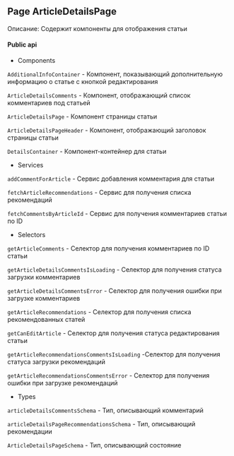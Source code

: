 ## Page ArticleDetailsPage

Описание:
Содержит компоненты для отображения статьи

#### Public api

- Components

`AdditionalInfoContainer` - Компонент, показывающий дополнительную информацию о статье с кнопкой редактирования

`ArticleDetailsComments` - Компонент, отображающий список комментариев под статьей

`ArticleDetailsPage` - Компонент страницы статьи

`ArticleDetailsPageHeader` - Компонент, отображающий заголовок страницы статьи

`DetailsContainer` - Компонент-контейнер для статьи

- Services

`addCommentForArticle` - Сервис добавления комментария для статьи

`fetchArticleRecommendations` - Сервис для получения списка рекомендаций

`fetchCommentsByArticleId` - Сервис для получения комментариев статьи по ID

- Selectors

`getArticleComments` - Селектор для получения комментариев по ID статьи

`getArticleDetailsCommentsIsLoading` - Селектор для получения статуса загрузки комментариев

`getArticleDetailsCommentsError` - Селектор для получения ошибки при загрузке комментариев

`getArticleRecommendations` - Селектор для получения списка рекомендованных статей

`getCanEditArticle` - Селектор для получения статуса редактирования статьи

`getArticleRecommendationsCommentsIsLoading` -Селектор для получения статуса загрузки рекомендаций

`getArticleRecommendationsCommentsError` - Селектор для получения ошибки при загрузке рекомендаций

- Types

`articleDetailsCommentsSchema` - Тип, описывающий комментарий

`articleDetailsPageRecommendationsSchema` - Тип, описывающий рекомендации

`ArticleDetailsPageSchema` - Тип, описывающий состояние
